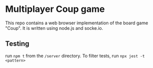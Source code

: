# Multiplayer Coup game 

This repo contains a web browser implementation of the board game "Coup". It is written using node.js and socke.io. 


## Testing 

run `npm t` from the `/server` directory. 
To filter tests, run `npx jest -t <pattern>`